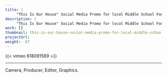 ```yaml
---
title: |
     "This Is Our House" Social Media Promo for local Middle School Football
description: |
     "This Is Our House" Social Media Promo for local Middle School Football
work: []
thumbnail: this-is-our-house-social-media-promo-for-local-middle-school-football/thumbnail.jpg
projectUrl:
weight: -87
---
```

{{< vimeo 618091569 >}}

***

Camera, Producer, Editor, Graphics.
